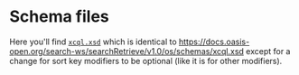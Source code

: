 # Schema files

Here you'll find [`xcql.xsd`](xcql.xsd) which is identical to
https://docs.oasis-open.org/search-ws/searchRetrieve/v1.0/os/schemas/xcql.xsd
except for a change for sort key modifiers to be optional (like it is for
other modifiers).
